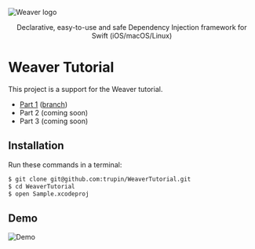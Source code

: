 ![Weaver logo](https://github.com/scribd/Weaver/blob/master/weaver.png)
<p align="center">Declarative, easy-to-use and safe Dependency Injection framework for Swift (iOS/macOS/Linux)</p>

# Weaver Tutorial

This project is a support for the Weaver tutorial.
- [Part 1](https://medium.com/scribd-data-science-engineering/dependency-injection-tutorial-with-weaver-on-ios-part-1-78265548dd00) ([branch](https://github.com/trupin/WeaverTutorial/tree/part1))
- Part 2 (coming soon)
- Part 3 (coming soon)

## Installation

Run these commands in a terminal:

```bash
$ git clone git@github.com:trupin/WeaverTutorial.git
$ cd WeaverTutorial
$ open Sample.xcodeproj
```

## Demo

![Demo](demo.gif)
